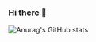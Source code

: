 ### Hi there 👋

<!--
**alineagq/alineagq** is a ✨ _special_ ✨ repository because its `README.md` (this file) appears on your GitHub profile.

Hi there! I'm Aline Queiroz, Full-Stack Developer in progress.

- 🔭 I’m currently working on @EasyDiet
- 🌱 I’m currently learning C, Shell, Java and Angular
- 👯 I’m looking to collaborate on 42 São Paulo as Cadet.
- 🤔 I’m looking for help with how to become a better programmer.
- 💬 Ask me about Anything. I probably won't have the answer but I'm open to talk about whatever.
- 📫 How to reach me: mailto: alinequeirozagq@gmail.com
- 😄 Pronouns: She/Her
- ⚡ Fun fact: Did you know that everything is better after a cup of coffee?
-->

![Anurag's GitHub stats](https://github-readme-stats.vercel.app/api?username=alineagq&show_icons=true&theme=radical)
